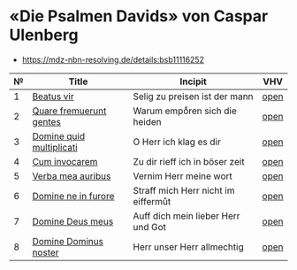 # «Die Psalmen Davids» von Caspar Ulenberg

* https://mdz-nbn-resolving.de/details:bsb11116252

| № | Title                                                             | Incipit                             | VHV                                                                                                                                                               |
|---|-------------------------------------------------------------------|-------------------------------------|-------------------------------------------------------------------------------------------------------------------------------------------------------------------|
| 1 | [Beatus vir](kern/001-beatus-vir.krn)                             | Selig zu preisen ist der mann       | [open](https://verovio.humdrum.org/?file=https://raw.githubusercontent.com/WolfgangDrescher/ulenberg-psalmen-davids/master/kern/001-beatus-vir.krn)               |
| 2 | [Quare fremuerunt gentes](kern/002-quare-fremuerunt-gentes.krn)   | Warum empoͤren sich die heiden       | [open](https://verovio.humdrum.org/?file=https://raw.githubusercontent.com/WolfgangDrescher/ulenberg-psalmen-davids/master/kern/002-quare-fremuerunt-gentes.krn)  |
| 3 | [Domine quid multiplicati](kern/003-domine-quid-multiplicati.krn) | O Herr ich klag es dir              | [open](https://verovio.humdrum.org/?file=https://raw.githubusercontent.com/WolfgangDrescher/ulenberg-psalmen-davids/master/kern/003-domine-quid-multiplicati.krn) |
| 4 | [Cum invocarem](kern/004-cum-invocarem.krn)                       | Zu dir rieff ich in böser zeit      | [open](https://verovio.humdrum.org/?file=https://raw.githubusercontent.com/WolfgangDrescher/ulenberg-psalmen-davids/master/kern/004-cum-invocarem.krn)            |
| 5 | [Verba mea auribus](kern/005-verba-mea-auribus.krn)               | Vernim Herr meine wort              | [open](https://verovio.humdrum.org/?file=https://raw.githubusercontent.com/WolfgangDrescher/ulenberg-psalmen-davids/master/kern/005-verba-mea-auribus.krn)        |
| 6 | [Domine ne in furore](kern/006-domine-ne-in-furore.krn)           | Straff mich Herr nicht im eiffermůt | [open](https://verovio.humdrum.org/?file=https://raw.githubusercontent.com/WolfgangDrescher/ulenberg-psalmen-davids/master/kern/006-domine-ne-in-furore.krn)      |
| 7 | [Domine Deus meus](kern/007-domine-deus-meus.krn)                 | Auff dich mein lieber Herr und Got  | [open](https://verovio.humdrum.org/?file=https://raw.githubusercontent.com/WolfgangDrescher/ulenberg-psalmen-davids/master/kern/007-domine-deus-meus.krn)         |
| 8 | [Domine Dominus noster](kern/008-domine-dominus-noster.krn)       | Herr unser Herr allmechtig          | [open](https://verovio.humdrum.org/?file=https://raw.githubusercontent.com/WolfgangDrescher/ulenberg-psalmen-davids/master/kern/008-domine-dominus-noster.krn)    |
